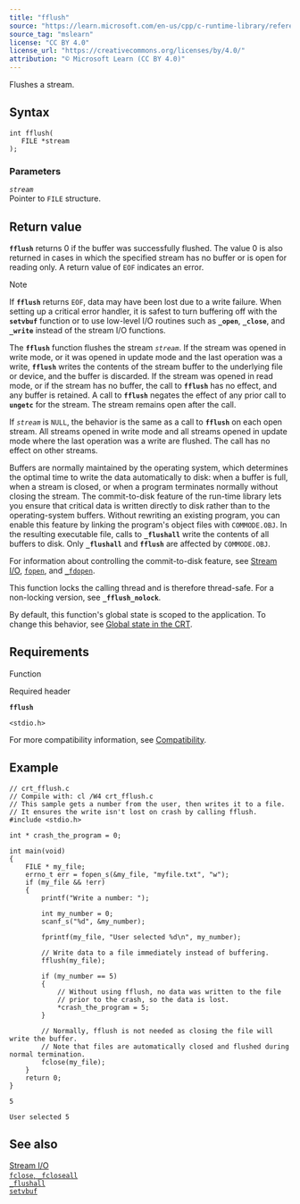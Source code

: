 ```yaml
---
title: "fflush"
source: "https://learn.microsoft.com/en-us/cpp/c-runtime-library/reference/fflush?view=msvc-170"
source_tag: "mslearn"
license: "CC BY 4.0"
license_url: "https://creativecommons.org/licenses/by/4.0/"
attribution: "© Microsoft Learn (CC BY 4.0)"
---
```

Flushes a stream.

## Syntax

```
int fflush(
   FILE *stream
);
```

### Parameters

_`stream`_  
Pointer to `FILE` structure.

## Return value

**`fflush`** returns 0 if the buffer was successfully flushed. The value 0 is also returned in cases in which the specified stream has no buffer or is open for reading only. A return value of `EOF` indicates an error.

Note

If **`fflush`** returns `EOF`, data may have been lost due to a write failure. When setting up a critical error handler, it is safest to turn buffering off with the **`setvbuf`** function or to use low-level I/O routines such as **`_open`**, **`_close`**, and **`_write`** instead of the stream I/O functions.

The **`fflush`** function flushes the stream _`stream`_. If the stream was opened in write mode, or it was opened in update mode and the last operation was a write, **`fflush`** writes the contents of the stream buffer to the underlying file or device, and the buffer is discarded. If the stream was opened in read mode, or if the stream has no buffer, the call to **`fflush`** has no effect, and any buffer is retained. A call to **`fflush`** negates the effect of any prior call to **`ungetc`** for the stream. The stream remains open after the call.

If _`stream`_ is `NULL`, the behavior is the same as a call to **`fflush`** on each open stream. All streams opened in write mode and all streams opened in update mode where the last operation was a write are flushed. The call has no effect on other streams.

Buffers are normally maintained by the operating system, which determines the optimal time to write the data automatically to disk: when a buffer is full, when a stream is closed, or when a program terminates normally without closing the stream. The commit-to-disk feature of the run-time library lets you ensure that critical data is written directly to disk rather than to the operating-system buffers. Without rewriting an existing program, you can enable this feature by linking the program's object files with `COMMODE.OBJ`. In the resulting executable file, calls to **`_flushall`** write the contents of all buffers to disk. Only **`_flushall`** and **`fflush`** are affected by `COMMODE.OBJ`.

For information about controlling the commit-to-disk feature, see [Stream I/O](https://learn.microsoft.com/en-us/cpp/c-runtime-library/stream-i-o?view=msvc-170), [`fopen`](https://learn.microsoft.com/en-us/cpp/c-runtime-library/reference/fopen-wfopen?view=msvc-170), and [`_fdopen`](https://learn.microsoft.com/en-us/cpp/c-runtime-library/reference/fdopen-wfdopen?view=msvc-170).

This function locks the calling thread and is therefore thread-safe. For a non-locking version, see **`_fflush_nolock`**.

By default, this function's global state is scoped to the application. To change this behavior, see [Global state in the CRT](https://learn.microsoft.com/en-us/cpp/c-runtime-library/global-state?view=msvc-170).

## Requirements

Function

Required header

**`fflush`**

`<stdio.h>`

For more compatibility information, see [Compatibility](https://learn.microsoft.com/en-us/cpp/c-runtime-library/compatibility?view=msvc-170).

## Example

```
// crt_fflush.c
// Compile with: cl /W4 crt_fflush.c
// This sample gets a number from the user, then writes it to a file.
// It ensures the write isn't lost on crash by calling fflush.
#include <stdio.h>

int * crash_the_program = 0;

int main(void)
{
    FILE * my_file;
    errno_t err = fopen_s(&my_file, "myfile.txt", "w");
    if (my_file && !err)
    {
        printf("Write a number: ");

        int my_number = 0;
        scanf_s("%d", &my_number);

        fprintf(my_file, "User selected %d\n", my_number);

        // Write data to a file immediately instead of buffering.
        fflush(my_file);

        if (my_number == 5)
        {
            // Without using fflush, no data was written to the file
            // prior to the crash, so the data is lost.
            *crash_the_program = 5;
        }

        // Normally, fflush is not needed as closing the file will write the buffer.
        // Note that files are automatically closed and flushed during normal termination.
        fclose(my_file);
    }
    return 0;
}
```

```
5
```

```
User selected 5
```

## See also

[Stream I/O](https://learn.microsoft.com/en-us/cpp/c-runtime-library/stream-i-o?view=msvc-170)  
[`fclose`, `_fcloseall`](https://learn.microsoft.com/en-us/cpp/c-runtime-library/reference/fclose-fcloseall?view=msvc-170)  
[`_flushall`](https://learn.microsoft.com/en-us/cpp/c-runtime-library/reference/flushall?view=msvc-170)  
[`setvbuf`](https://learn.microsoft.com/en-us/cpp/c-runtime-library/reference/setvbuf?view=msvc-170)